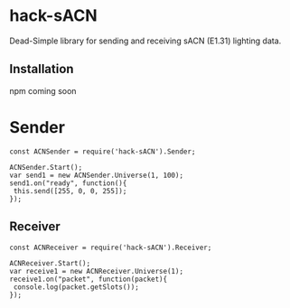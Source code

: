 # hack-sACN
Dead-Simple library for sending and receiving sACN (E1.31) lighting data.

## Installation
npm coming soon

# Sender
```
const ACNSender = require('hack-sACN').Sender;

ACNSender.Start();
var send1 = new ACNSender.Universe(1, 100);
send1.on("ready", function(){
 this.send([255, 0, 0, 255]);
});
```

## Receiver
```
const ACNReceiver = require('hack-sACN').Receiver;

ACNReceiver.Start();
var receive1 = new ACNReceiver.Universe(1);
receive1.on("packet", function(packet){
 console.log(packet.getSlots());
});
```
